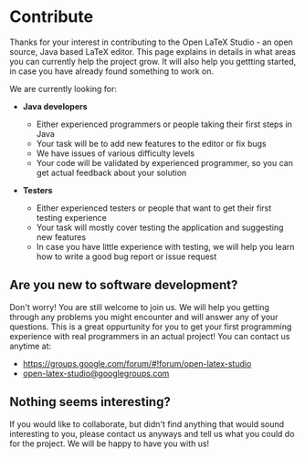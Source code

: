 Contribute
==========

Thanks for your interest in contributing to the Open LaTeX Studio - an open source, Java based LaTeX editor.
This page explains in details in what areas you can currently help the project grow. It will also help you 
gettting started, in case you have already found something to work on.

We are currently looking for:
* **Java developers**
  * Either experienced programmers or people taking their first steps in Java
  * Your task will be to add new features to the editor or fix bugs
  * We have issues of various difficulty levels
  * Your code will be validated by experienced programmer, so you can get actual feedback about your solution
  
* **Testers**
  * Either experienced testers or people that want to get their first testing experience
  * Your task will mostly cover testing the application and suggesting new features
  * In case you have little experience with testing, we will help you learn how to write a good bug report or issue request


Are you new to software development?
------------------------------------
Don't worry! You are still welcome to join us. We will help you getting through any problems you might encounter and
will answer any of your questions. This is a great oppurtunity for you to get your first programming experience with real
programmers in an actual project! You can contact us anytime at:
* https://groups.google.com/forum/#!forum/open-latex-studio
* open-latex-studio@googlegroups.com


**Nothing seems interesting?**
------------------------------
If you would like to collaborate, but didn't find anything that would sound interesting to you, please contact us anyways
and tell us what you could do for the project. We will be happy to have you with us!
